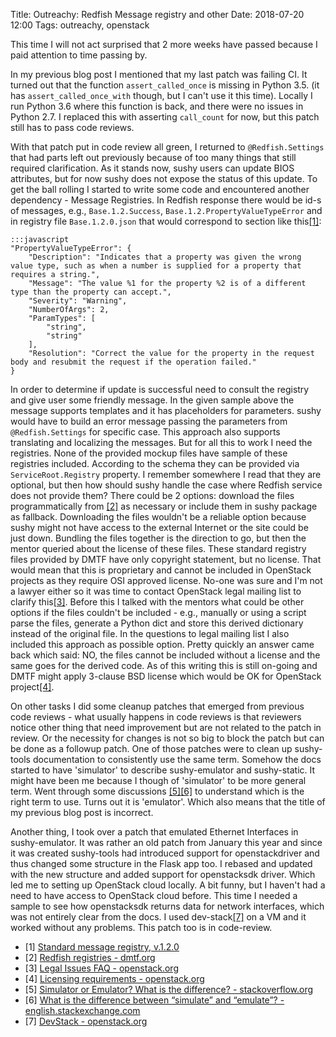 Title: Outreachy: Redfish Message registry and other
Date: 2018-07-20 12:00
Tags: outreachy, openstack

This time I will not act surprised that 2 more weeks have passed because I paid attention to time passing by.

In my previous blog post I mentioned that my last patch was failing CI. It turned out that the function `assert_called_once` is missing in Python 3.5. (it has `assert_called_once_with` though, but I can't use it this time). Locally I run Python 3.6 where this function is back, and there were no issues in Python 2.7. I replaced this with asserting `call_count` for now, but this patch still has to pass code reviews.

With that patch put in code review all green, I returned to `@Redfish.Settings` that had parts left out previously because of too many things that still required clarification. As it stands now, sushy users can update BIOS attributes, but for now sushy does not expose the status of this update.
To get the ball rolling I started to write some code and encountered another dependency - Message Registries. In Redfish response there would be id-s of messages, e.g., `Base.1.2.Success`, `Base.1.2.PropertyValueTypeError` and in registry file `Base.1.2.0.json` that would correspond to section like this[[1]](http://redfish.dmtf.org/schemas/registries/Base.1.2.0.json):

    :::javascript
    "PropertyValueTypeError": {
        "Description": "Indicates that a property was given the wrong value type, such as when a number is supplied for a property that requires a string.",
        "Message": "The value %1 for the property %2 is of a different type than the property can accept.",
        "Severity": "Warning",
        "NumberOfArgs": 2,
        "ParamTypes": [
            "string",
            "string"
        ],
        "Resolution": "Correct the value for the property in the request body and resubmit the request if the operation failed."
    }

In order to determine if update is successful need to consult the registry and give user some friendly message. In the given sample above the message supports templates and it has placeholders for parameters. sushy would have to build an error message passing the parameters from `@Redfish.Settings` for specific case. This approach also supports translating and localizing the messages. But for all this to work I need the registries. None of the provided mockup files have sample of these registries included. According to the schema they can be provided via `ServiceRoot.Registry` property. I remember somewhere I read that they are optional, but then how should sushy handle the case where Redfish service does not provide them? There could be 2 options: download the files programmatically from [[2]](http://redfish.dmtf.org/schemas/registries/) as necessary or include them in sushy package as fallback. Downloading the files wouldn't be a reliable option because sushy might not have access to the external Internet or the site could be just down. Bundling the files together is the direction to go, but then the mentor queried about the license of these files. These standard registry files provided by DMTF have only copyright statement, but no license. That would mean that this is proprietary and cannot be included in OpenStack projects as they require OSI approved license. No-one was sure and I'm not a lawyer either so it was time to contact OpenStack legal mailing list to clarify this[[3]](https://wiki.openstack.org/wiki/LegalIssuesFAQ). Before this I talked with the mentors what could be other options if the files couldn't be included - e.g., manually or using a script parse the files, generate a Python dict and store this derived dictionary instead of the original file.
In the questions to legal mailing list I also included this approach as possible option. Pretty quickly an answer came back which said: NO, the files cannot be included without a license and the same goes for the derived code. As of this writing this is still on-going and DMTF might apply 3-clause BSD license which would be OK for OpenStack project[[4]](https://governance.openstack.org/tc/reference/licensing.html).

On other tasks I did some cleanup patches that emerged from previous code reviews - what usually happens in code reviews is that reviewers notice other thing that need improvement but are not related to the patch in review. Or the necessity for changes is not so big to block the patch but can be done as a followup patch.
One of those patches were to clean up sushy-tools documentation to consistently use the same term. Somehow the docs started to have 'simulator' to describe sushy-emulator and sushy-static. It might have been me because I though of 'simulator' to be more general term. Went through some discussions [[5]](https://stackoverflow.com/questions/1584617/simulator-or-emulator-what-is-the-difference)[[6]](https://english.stackexchange.com/questions/111787/what-is-the-difference-between-simulate-and-emulate) to understand which is the right term to use. Turns out it is 'emulator'. Which also means that the title of my previous blog post is incorrect.

Another thing, I took over a patch that emulated Ethernet Interfaces in sushy-emulator. It was rather an old patch from January this year and since it was created sushy-tools had introduced support for openstackdriver and thus changed some structure in the Flask app too. I rebased and updated with the new structure and added support for openstacksdk driver. Which led me to setting up OpenStack cloud locally. A bit funny, but I haven't had a need to have access to OpenStack cloud before. This time I needed a sample to see how openstacksdk returns data for network interfaces, which was not entirely clear from the docs. I used dev-stack[[7]](https://docs.openstack.org/devstack/latest/) on a VM and it worked without any problems. This patch too is in code-review.

* [1] [Standard message registry, v.1.2.0](http://redfish.dmtf.org/schemas/registries/Base.1.2.0.json)
* [2] [Redfish registries - dmtf.org](http://redfish.dmtf.org/schemas/registries/)
* [3] [Legal Issues FAQ - openstack.org](https://wiki.openstack.org/wiki/LegalIssuesFAQ)
* [4] [Licensing requirements - openstack.org](https://governance.openstack.org/tc/reference/licensing.html)
* [5] [Simulator or Emulator? What is the difference? - stackoverflow.org](https://stackoverflow.com/questions/1584617/simulator-or-emulator-what-is-the-difference)
* [6] [What is the difference between “simulate” and “emulate”? - english.stackexchange.com](https://english.stackexchange.com/questions/111787/what-is-the-difference-between-simulate-and-emulate)
* [7] [DevStack - openstack.org](https://docs.openstack.org/devstack/latest/)
